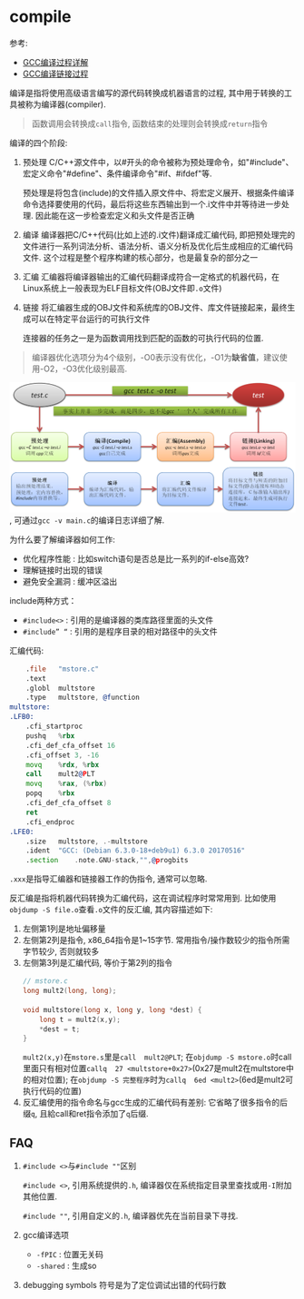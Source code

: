 # compile
参考:
- [GCC编译过程详解](http://chengqian90.com/C%E8%AF%AD%E8%A8%80/GCC%E7%BC%96%E8%AF%91%E8%BF%87%E7%A8%8B%E8%AF%A6%E8%A7%A3.html)
- [GCC编译链接过程](https://www.cnblogs.com/muahao/p/10346724.html)

编译是指将使用高级语言编写的源代码转换成机器语言的过程, 其中用于转换的工具被称为编译器(compiler).
> 函数调用会转换成`call`指令, 函数结束的处理则会转换成`return`指令

编译的四个阶段:
1. 预处理
    C/C++源文件中，以#开头的命令被称为预处理命令，如"#include"、宏定义命令"#define"、条件编译命令"#if、#ifdef"等.

    预处理是将包含(include)的文件插入原文件中、将宏定义展开、根据条件编译命令选择要使用的代码，最后将这些东西输出到一个.i文件中并等待进一步处理. 因此能在这一步检查宏定义和头文件是否正确
1. 编译
    编译器把C/C++代码(比如上述的.i文件)翻译成汇编代码, 即把预处理完的文件进行一系列词法分析、语法分析、语义分析及优化后生成相应的汇编代码文件. 这个过程是整个程序构建的核心部分，也是最复杂的部分之一
1. 汇编
    汇编器将编译器输出的汇编代码翻译成符合一定格式的机器代码，在Linux系统上一般表现为ELF目标文件(OBJ文件即`.o`文件)
1. 链接
    将汇编器生成的OBJ文件和系统库的OBJ文件、库文件链接起来，最终生成可以在特定平台运行的可执行文件

    连接器的任务之一是为函数调用找到匹配的函数的可执行代码的位置.

> 编译器优化选项分为4个级别，-O0表示没有优化，-O1为**缺省值**，建议使用-O2，-O3优化级别最高.

![GCC编译过程详解](/misc/img/GCC编译过程详解.png), 可通过`gcc -v main.c`的编译日志详细了解.

为什么要了解编译器如何工作:
- 优化程序性能 : 比如switch语句是否总是比一系列的if-else高效?
- 理解链接时出现的错误
- 避免安全漏洞 : 缓冲区溢出

include两种方式：
- `#include<>` : 引用的是编译器的类库路径里面的头文件
- `#include” “` : 引用的是程序目录的相对路径中的头文件

汇编代码:
```asm
	.file	"mstore.c"
	.text
	.globl	multstore
	.type	multstore, @function
multstore:
.LFB0:
	.cfi_startproc
	pushq	%rbx
	.cfi_def_cfa_offset 16
	.cfi_offset 3, -16
	movq	%rdx, %rbx
	call	mult2@PLT
	movq	%rax, (%rbx)
	popq	%rbx
	.cfi_def_cfa_offset 8
	ret
	.cfi_endproc
.LFE0:
	.size	multstore, .-multstore
	.ident	"GCC: (Debian 6.3.0-18+deb9u1) 6.3.0 20170516"
	.section	.note.GNU-stack,"",@progbits
```
`.xxx`是指导汇编器和链接器工作的伪指令, 通常可以忽略.

反汇编是指将机器代码转换为汇编代码，这在调试程序时常常用到. 比如使用`objdump -S file.o`查看`.o`文件的反汇编, 其内容描述如下:
1. 左侧第1列是地址偏移量
1. 左侧第2列是指令, x86_64指令是1~15字节. 常用指令/操作数较少的指令所需字节较少, 否则就较多
1. 左侧第3列是汇编代码, 等价于第2列的指令
    ```c
    // mstore.c
    long mult2(long, long);

    void multstore(long x, long y, long *dest) {
        long t = mult2(x,y);
        *dest = t;
    }
    ```
    `mult2(x,y)`在`mstore.s`里是`call	mult2@PLT`; 在`objdump -S mstore.o`时call里面只有相对位置`callq  27 <multstore+0x27>`(0x27是mult2在multstore中的相对位置); 在`objdump -S 完整程序`时为`callq  6ed <mult2>`(6ed是mult2可执行代码的位置)
1. 反汇编使用的指令命名与gcc生成的汇编代码有差别: 它省略了很多指令的后缀`q`, 且給call和ret指令添加了`q`后缀.

## FAQ
1. `#include <>`与`#include ""`区别

    `#include <>`, 引用系统提供的`.h`, 编译器仅在系统指定目录里查找或用`-I`附加其他位置.
    
    `#include ""`, 引用自定义的`.h`, 编译器优先在当前目录下寻找.

1. gcc编译选项
    - `-fPIC` : 位置无关码
    - `-shared` : 生成so

1. debugging symbols
符号是为了定位调试出错的代码行数